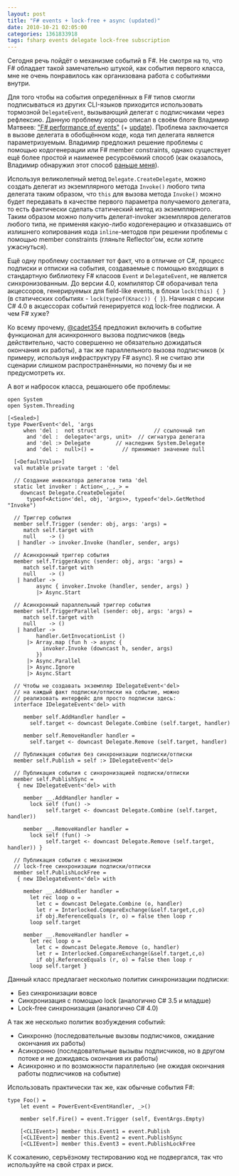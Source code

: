 ```yaml
---
layout: post
title: "F# events + lock-free + async (updated)"
date: 2010-10-21 02:05:00
categories: 1361833918
tags: fsharp events delegate lock-free subscription
---
```

Сегодня речь пойдёт о механизме событий в F#. Не смотря на то, что F# обладает такой замечательно штукой, как события первого класса, мне не очень понравилось как организована работа с событиями внутри.

Для того чтобы на события определённых в F# типов смогли подписываться из других CLI-языков приходится использовать тормозной `DelegateEvent`, вызывающий делегат с подписчиками через рефлексию. Данную проблему хорошо описал в своём блоге Владимир Матвеев: ["F# performance of events"](http://v2matveev.blogspot.com/2010/06/f-performance-of-events.html) (+ [update](http://v2matveev.blogspot.com/2010/06/f-performance-of-events-update.html)). Проблема заключается в вызове делегата в обобщённом коде, кода тип делегата является параметризуемым. Владимир предложил решение проблемы с помощью кодогенерации или F# member constraints, однако существует ещё более простой и наименее ресурсоёмкий способ (как оказалось, Владимир обнаружил этот способ [раньше меня](http://rsdn.ru/forum/decl/3979546.1.aspx)).

Используя великолепный метод `Delegate.CreateDelegate`, можно создать делегат из экземплярного метода `Invoke()` любого типа делегата таким образом, что `this` для вызова метода `Invoke()` можно будет передавать в качестве первого параметра получаемого делегата, то есть фактически сделать статический метод из экземплярного. Таким образом можно получить делегат-invoker экземпляров делегатов любого типа, не применяя какую-либо кодогенерацию и отказавшись от излишнего копирования кода `inline`-методов при решении проблемы с помощью member constraints (гляньте Reflector’ом, если хотите ужаснуться).

Ещё одну проблему составляет тот факт, что в отличие от C#, процесс подписки и отписки на события, создаваемые с помощью входящих в стандартную библиотеку F# класоов `Event` и `DelegateEvent`, не является синхронизованным. До верcии 4.0, компилятор C# оборачивал тела акцессоров, генерируемых для field-like events, в блоки `lock(this) { }` (в статических событиях - `lock(typeof(Класс)) { }`). Начиная с версии C# 4.0 в акцессорах событий генерируется код lock-free подписки. А чем F# хуже?

Ко всему прочему, [@cadet354](https://twitter.com/cadet354) предложил включить в событие функционал для асинхронного вызова подписчиков (ведь действительно, часто совершенно не обязательно дожидаться окончания их работы), а так же параллельного вызова подписчиков (к примеру, используя инфраструктуру F# async). Я не считаю эти сценарии слишком распространёнными, но почему бы и не предусмотреть их.

А вот и набросок класса, решаюшего обе проблемы:

```f#
open System
open System.Threading

[<Sealed>]
type PowerEvent<'del, 'args
     when 'del :  not struct                  // ссылочный тип
      and 'del :  delegate<'args, unit>  // сигнатура делегата
      and 'del :> Delegate        // наследник System.Delegate
      and 'del :  null>() =         // принимает значение null

  [<DefaultValue>]
  val mutable private target : 'del

  // Создание инвокатора делегатов типа 'del
  static let invoker : Action<_,_,_> =
    downcast Delegate.CreateDelegate(
      typeof<Action<'del, obj, 'args>>, typeof<'del>.GetMethod "Invoke")

  // Триггер события
  member self.Trigger (sender: obj, args: 'args) =
     match self.target with
     null    -> ()
   | handler -> invoker.Invoke (handler, sender, args)

  // Асинхронный триггер события
  member self.TriggerAsync (sender: obj, args: 'args) =
     match self.target with
     null    -> ()
   | handler ->
         async { invoker.Invoke (handler, sender, args) }
         |> Async.Start

  // Асинхронный параллельный триггер события
  member self.TriggerParallel (sender: obj, args: 'args) =
     match self.target with
     null    -> ()
   | handler ->
         handler.GetInvocationList ()
      |> Array.map (fun h -> async {
           invoker.Invoke (downcast h, sender, args)
         })
      |> Async.Parallel
      |> Async.Ignore
      |> Async.Start

  // Чтобы не создавать экземпляр IDelegateEvent<'del>
  // на каждый факт подписки/отписки на событие, можно
  // реализовать интерфейс для просто подписки здесь:
  interface IDelegateEvent<'del> with

     member self.AddHandler handler =
       self.target <- downcast Delegate.Combine (self.target, handler)

     member self.RemoveHandler handler =
       self.target <- downcast Delegate.Remove (self.target, handler)

  // Публикация события без синхронизации подписки/отписки
  member self.Publish = self :> IDelegateEvent<'del>

  // Публикация события c синхронизацией подписки/отписки
  member self.PublishSync =
   { new IDelegateEvent<'del> with

     member __.AddHandler handler =
       lock self (fun() ->
            self.target <- downcast Delegate.Combine (self.target, handler))

     member __.RemoveHandler handler =
       lock self (fun() ->
            self.target <- downcast Delegate.Remove (self.target, handler)) }

  // Публикация события c механизмом
  // lock-free синхронизации подписки/отписки
  member self.PublishLockFree =
   { new IDelegateEvent<'del> with

     member __.AddHandler handler =
       let rec loop o =
         let c = downcast Delegate.Combine (o, handler)
         let r = Interlocked.CompareExchange(&self.target,c,o)
         if obj.ReferenceEquals (r, o) = false then loop r
       loop self.target

     member __.RemoveHandler handler =
       let rec loop o =
         let c = downcast Delegate.Remove (o, handler)
         let r = Interlocked.CompareExchange(&self.target,c,o)
         if obj.ReferenceEquals (r, o) = false then loop r
       loop self.target }
```

Данный класс предлагает несколько политик синхронизации подписки:

* Без синхронизации вовсе
* Синхронизация с помощью lock (аналогично C# 3.5 и младше)
* Lock-free синхронизация (аналогично C# 4.0)

А так же несколько политик возбуждения событий:

* Синхронно (последовательные вызовы подписчиков, ожидание окончания их работы)
* Асинхронно (последовательные вызывы подписчиков, но в другом потоке и не дожидаясь окончания их работы)
* Асинхронно и по возможности параллельно (не ожидая окончания работы подписчиков на событие)

Использовать практически так же, как обычные события F#:

```f#
type Foo() =
    let event = PowerEvent<EventHandler, _>()

    member self.Fire() = event.Trigger (self, EventArgs.Empty)

    [<CLIEvent>] member this.Event1 = event.Publish
    [<CLIEvent>] member this.Event2 = event.PublishSync
    [<CLIEvent>] member this.Event3 = event.PublishLockFree
```

К сожалению, серъёзному тестированию код не подвергался, так что используйте на свой страх и риск.